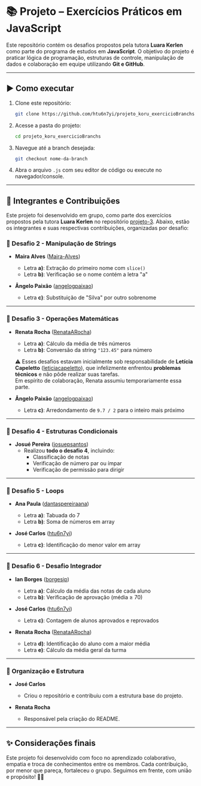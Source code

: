 # 📚 Projeto – Exercícios Práticos em JavaScript

Este repositório contém os desafios propostos pela tutora **Luara Kerlen** como parte do programa de estudos em **JavaScript**. O objetivo do projeto é praticar lógica de programação, estruturas de controle, manipulação de dados e colaboração em equipe utilizando **Git e GitHub**.

---

## ▶️ Como executar

1. Clone este repositório:
   ```bash
   git clone https://github.com/htu6n7yi/projeto_koru_exercicioBranchs.git
   ```

2. Acesse a pasta do projeto:
   ```bash
   cd projeto_koru_exercicioBranchs
   ```

3. Navegue até a branch desejada:
   ```bash
   git checkout nome-da-branch
   ```

4. Abra o arquivo `.js` com seu editor de código ou execute no navegador/console.

----

## 👥 Integrantes e Contribuições

Este projeto foi desenvolvido em grupo, como parte dos exercícios propostos pela tutora **Luara Kerlen** no repositório [projeto-3](https://github.com/luarakerlen/projeto-3). Abaixo, estão os integrantes e suas respectivas contribuições, organizadas por desafio:

### 🚀 Desafio 2 - Manipulação de Strings
- **Maira Alves** ([Maira-Alves](https://github.com/Maira-Alves))  
  - Letra **a)**: Extração do primeiro nome com `slice()`  
  - Letra **b)**: Verificação se o nome contém a letra "a"

- **Ângelo Paixão** ([angelogpaixao](https://github.com/angelogpaixao))  
  - Letra **c)**: Substituição de "Silva" por outro sobrenome

---

### 🧮 Desafio 3 - Operações Matemáticas
- **Renata Rocha** ([RenataARocha](https://github.com/RenataARocha))  
  - Letra **a)**: Cálculo da média de três números  
  - Letra **b)**: Conversão da string `"123.45"` para número

  ⚠️ Esses desafios estavam inicialmente sob responsabilidade de **Letícia Capeletto** ([leticiacapeletto](https://github.com/leticiacapeletto)), que infelizmente enfrentou **problemas técnicos** e não pôde realizar suas tarefas.  
  Em espírito de colaboração, Renata assumiu temporariamente essa parte.

- **Ângelo Paixão** ([angelogpaixao](https://github.com/angelogpaixao))  
  - Letra **c)**: Arredondamento de `9.7 / 2` para o inteiro mais próximo

---

### 🧠 Desafio 4 - Estruturas Condicionais
- **Josué Pereira** ([josuepsantos](https://github.com/josuepsantos))  
  - Realizou **todo o desafio 4**, incluindo:
    - Classificação de notas  
    - Verificação de número par ou ímpar  
    - Verificação de permissão para dirigir

---

### 🔁 Desafio 5 - Loops
- **Ana Paula** ([dantaspereiraana](https://github.com/dantaspereiraana))  
  - Letra **a)**: Tabuada do 7  
  - Letra **b)**: Soma de números em array

- **José Carlos** ([htu6n7yi](https://github.com/htu6n7yi))  
  - Letra **c)**: Identificação do menor valor em array

---

### 🧩 Desafio 6 - Desafio Integrador
- **Ian Borges** ([borgesip](https://github.com/borgesip))  
  - Letra **a)**: Cálculo da média das notas de cada aluno  
  - Letra **b)**: Verificação de aprovação (média ≥ 70)

- **José Carlos**  ([htu6n7yi](https://github.com/htu6n7yi)) 
  - Letra **c)**: Contagem de alunos aprovados e reprovados

- **Renata Rocha** ([RenataARocha](https://github.com/RenataARocha))  
  - Letra **d)**: Identificação do aluno com a maior média  
  - Letra **e)**: Cálculo da média geral da turma

---

### 🧱 Organização e Estrutura
- **José Carlos**  
  - Criou o repositório e contribuiu com a estrutura base do projeto.

- **Renata Rocha**  
  - Responsável pela criação do README.

---

## ✨ Considerações finais

Este projeto foi desenvolvido com foco no aprendizado colaborativo, empatia e troca de conhecimentos entre os membros. Cada contribuição, por menor que pareça, fortaleceu o grupo. Seguimos em frente, com união e propósito! 🚀💛
